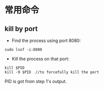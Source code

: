 # 常用命令

## kill by port 

- Find the process using port 8080:

`sudo lsof -i:8080`


- Kill the process on that port:

```
kill $PID
kill -9 $PID  //to forcefully kill the port
```

PID is got from step 1's output.
